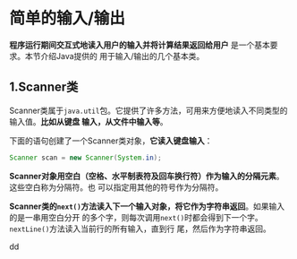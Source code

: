 简单的输入/输出
================================================================================
**程序运行期间交互式地读入用户的输入并将计算结果返回给用户** 是一个基本要求。本节介绍Java提供的
用于输入/输出的几个基本类。

## 1.Scanner类
Scanner类属于`java.util`包。它提供了许多方法，可用来方便地读入不同类型的输入值。**比如从键盘
输入，从文件中输入等**。

下面的语句创建了一个Scanner类对象，**它读入键盘输入**：
```java
Scanner scan = new Scanner(System.in);
```
**Scanner对象用空白（空格、水平制表符及回车换行符）作为输入的分隔元素**。这些空白称为分隔符。也
可以指定用其他的符号作为分隔符。

**Scanner类的`next()`方法读入下一个输入对象，将它作为字符串返回**。如果输入的是一串用空白分开
的多个字，则每次调用`next()`时都会得到下一个字。`nextLine()`方法读入当前行的所有输入，直到行
尾，然后作为字符串返回。






































dd
